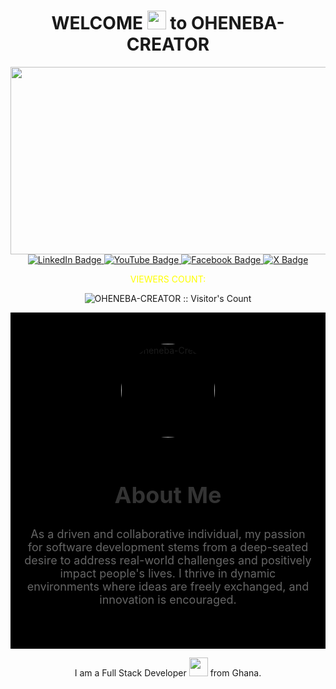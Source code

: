 <h1 align="center">
  WELCOME 
  <img src="https://media.giphy.com/media/hvRJCLFzcasrR4ia7z/giphy.gif" width="30px"/>
  to OHENEBA-CREATOR
</h1>

<div align="center">
  <img src="https://media.giphy.com/media/dWesBcTLavkZuG35MI/giphy.gif" width="600" height="300"/>
</div>
<div id="badges" align="center">
  <a href="https://www.linkedin.com/in/isaac-nelson-7b53a318b/">
    <img src="https://img.shields.io/badge/LinkedIn-blue?style=for-the-badge&logo=linkedin&logoColor=yellow" alt="LinkedIn Badge"/>
  </a>
  <a href="https://www.youtube.com/@teamhype2366">
    <img src="https://img.shields.io/badge/YouTube-red?style=for-the-badge&logo=youtube&logoColor=white" alt="YouTube Badge"/>
  </a>
  <a href="https://www.facebook.com/share/edvvaHRtitDJLwxc/?mibextid=qi2Omg">
    <img src="https://img.shields.io/badge/facebook-blue?style=for-the-badge&logo=facebook&logoColor=yellow" alt="Facebook Badge"/>
  </a>
  <a href="https://x.com/Oheneba_Ik">
    <img src="https://img.shields.io/badge/X-black?style=for-the-badge&logo=X&logoColor=white" alt="X Badge"/>
  </a>
</div>
<p align="center" style="color: yellow;">VIEWERS COUNT:</p>
<p align="center">
  <img src="https://profile-counter.glitch.me/{Oheneba-Creator}/count.svg" alt="OHENEBA-CREATOR :: Visitor's Count" />
</p>
<section id="about" style="padding: 50px 20px; background-color: black;">
  <div align="center" style="max-width: 1000px; margin: 0 auto;">
    <img src="https://i.postimg.cc/s21DvM6f/download.png" alt="Oheneba-Creator" style="width: 150px; height: 150px; border-radius: 50%; margin-bottom: 20px;">
  </div>
  <h2 style="font-size: 36px; color: #333; text-align: center;">About Me</h2>
  <p style="font-size: 18px; color: #666; text-align: center; margin-top: 20px;">
    As a driven and collaborative individual, my passion for software development stems from a deep-seated desire to address real-world challenges and positively impact people's lives. I thrive in dynamic environments where ideas are freely exchanged, and innovation is encouraged.
  </p>
</section>
<p align="center">
  I am a Full Stack Developer <img src="https://media.giphy.com/media/WUlplcMpOCEmTGBtBW/giphy.gif" width="30"> from Ghana.
</p>


